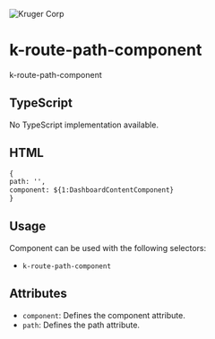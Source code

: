 ![Kruger Corp](https://img.shields.io/badge/Kruger_Corp_®-Copyright_2022-blue)

# k-route-path-component

k-route-path-component

## TypeScript

No TypeScript implementation available.

## HTML

```html
{
path: '',
component: ${1:DashboardContentComponent}
}
```

## Usage

Component can be used with the following selectors:

* `k-route-path-component`

## Attributes

* `component`: Defines the component attribute.
* `path`: Defines the path attribute.

